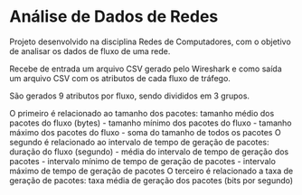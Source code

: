 # Análise de Dados de Redes

Projeto desenvolvido na disciplina Redes de Computadores, com o objetivo de analisar os dados de fluxo de uma rede.

Recebe de entrada um arquivo CSV gerado pelo Wireshark e como saída um arquivo CSV com os atributos de cada fluxo de tráfego.

São gerados 9 atributos por fluxo, sendo divididos em 3 grupos. 

O primeiro é relacionado ao tamanho dos pacotes: tamanho médio dos pacotes do fluxo (bytes) - tamanho mínimo dos pacotes do fluxo - tamanho máximo dos pacotes do fluxo - soma do tamanho de todos os pacotes
O segundo é relacionado ao intervalo de tempo de geração de pacotes:  duração do fluxo (segundo) - média do intervalo de tempo de geração dos pacotes - intervalo mínimo de tempo de geração de pacotes - intervalo máximo de tempo de geração de pacotes
O terceiro é relacionado a taxa de geração de pacotes: taxa média de geração dos pacotes (bits por segundo)
